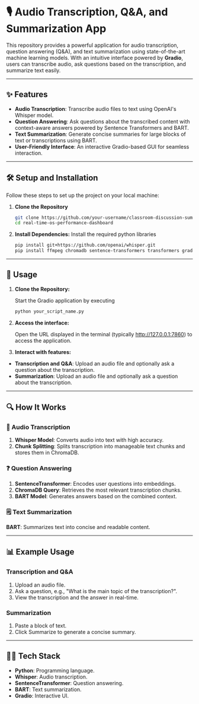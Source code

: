 # 🎙️ Audio Transcription, Q&A, and Summarization App

This repository provides a powerful application for audio transcription, question answering (Q&A), and text summarization using state-of-the-art machine learning models. With an intuitive interface powered by **Gradio**, users can transcribe audio, ask questions based on the transcription, and summarize text easily.

---

## ✨ Features

- **Audio Transcription**: Transcribe audio files to text using OpenAI's Whisper model.
- **Question Answering**: Ask questions about the transcribed content with context-aware answers powered by Sentence Transformers and BART.
- **Text Summarization**: Generate concise summaries for large blocks of text or transcriptions using BART.
- **User-Friendly Interface**: An interactive Gradio-based GUI for seamless interaction.

---

## 🛠️ Setup and Installation

Follow these steps to set up the project on your local machine:

1. **Clone the Repository**
   ```bash
   git clone https://github.com/your-username/classroom-discussion-summarizer.git
   cd real-time-os-performance-dashboard

2. **Install Dependencies:** Install the required python libraries
   ```bash
   pip install git+https://github.com/openai/whisper.git
   pip install ffmpeg chromadb sentence-transformers transformers gradio

---

## 🚀 Usage

1. **Clone the Repository:**

    Start the Gradio application by executing
   ```bash
   python your_script_name.py


2. **Access the interface:**
   
    Open the URL displayed in the terminal (typically http://127.0.0.1:7860) to access the application.


3. **Interact with features:**
   
- **Transcription and Q&A**: Upload an audio file and optionally ask a question about the transcription.
- **Summarization**: Upload an audio file and optionally ask a question about the transcription.

---

## 🔍 How It Works

### 📝 Audio Transcription
1. **Whisper Model**: Converts audio into text with high accuracy.
2. **Chunk Splitting**: Splits transcription into manageable text chunks and stores them in ChromaDB.

### ❓ Question Answering
1. **SentenceTransformer**: Encodes user questions into embeddings.
2. **ChromaDB Query**: Retrieves the most relevant transcription chunks.
3. **BART Model**: Generates answers based on the combined context.

### 🗒️ Text Summarization
   **BART**: Summarizes text into concise and readable content.

---

## 📊 Example Usage

### Transcription and Q&A
1. Upload an audio file.
2. Ask a question, e.g., "What is the main topic of the transcription?".
3. View the transcription and the answer in real-time.

### Summarization
1. Paste a block of text.
2. Click Summarize to generate a concise summary.

---

## 🧑‍💻 Tech Stack

- **Python**: Programming language.
- **Whisper**: Audio transcription.
- **SentenceTransformer**: Question answering.
- **BART**: Text summarization.
- **Gradio**: Interactive UI.
